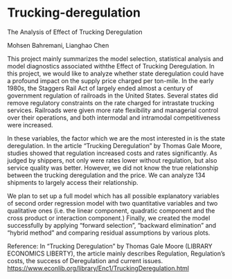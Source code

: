 # Trucking-deregulation
The Analysis of Effect of Trucking Deregulation

Mohsen Bahremani, Lianghao Chen 

This project mainly summarizes the model selection, statistical analysis and model diagnostics associated withthe Effect of Trucking Deregulation. In this project, we would like to analyze whether state deregulation could have a profound impact on the supply price charged per ton-mile. In the early 1980s, the Staggers Rail Act of largely ended almost a century of government regulation of railroads in the United States. Several states did remove regulatory constraints on the rate charged for intrastate trucking services. Railroads were given more rate flexibility and managerial control over their operations, and both intermodal and intramodal competitiveness were increased. 

In these variables, the factor which we are the most interested in is the state deregulation. In the article “Trucking Deregulation” by Thomas Gale Moore, studies showed that regulation increased costs and rates significantly. As judged by shippers, not only were rates lower without regulation, but also service quality was better. However, we did not know the true relationship between the trucking deregulation and the price. We can analyze 134 shipments to largely access their relationship.
  
  
We plan to set up a full model which has all possible explanatory variables of second order regression model with two quantitative variables and two qualitative ones (i.e. the linear component, quadratic component and the cross product or interaction component.) Finally, we created the model successfully by applying “forward selection”, “backward elimination” and “hybrid method” and comparing residual assumptions by various plots.

Reference:
In “Trucking Deregulation” by Thomas Gale Moore (LIBRARY ECONOMICS LIBERTY), the article mainly describes Regulation, Regulation’s costs, the success of Deregulation and current issues. https://www.econlib.org/library/Enc1/TruckingDeregulation.html
